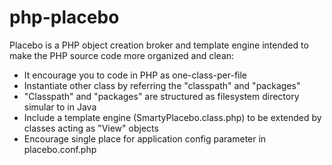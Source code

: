 # php-placebo

Placebo is a PHP object creation broker and template engine intended to make the PHP source code more organized and clean:
* It encourage you to code in PHP as one-class-per-file
* Instantiate other class by referring the "classpath" and "packages"
* "Classpath" and "packages" are structured as filesystem directory simular to in Java
* Include a template engine (SmartyPlacebo.class.php) to be extended by classes acting as "View" objects
* Encourage single place for application config parameter in placebo.conf.php
